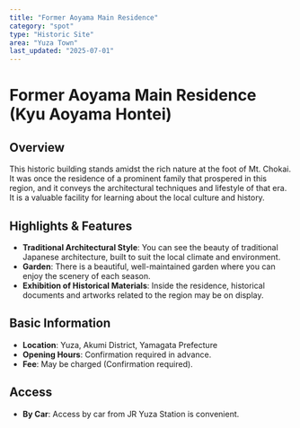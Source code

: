 ```yaml
---
title: "Former Aoyama Main Residence"
category: "spot"
type: "Historic Site"
area: "Yuza Town"
last_updated: "2025-07-01"
---
```


# Former Aoyama Main Residence (Kyu Aoyama Hontei)

## Overview
This historic building stands amidst the rich nature at the foot of Mt. Chokai. It was once the residence of a prominent family that prospered in this region, and it conveys the architectural techniques and lifestyle of that era. It is a valuable facility for learning about the local culture and history.

## Highlights & Features
- **Traditional Architectural Style**: You can see the beauty of traditional Japanese architecture, built to suit the local climate and environment.
- **Garden**: There is a beautiful, well-maintained garden where you can enjoy the scenery of each season.
- **Exhibition of Historical Materials**: Inside the residence, historical documents and artworks related to the region may be on display.

## Basic Information
- **Location**: Yuza, Akumi District, Yamagata Prefecture
- **Opening Hours**: Confirmation required in advance.
- **Fee**: May be charged (Confirmation required).

## Access
- **By Car**: Access by car from JR Yuza Station is convenient.
